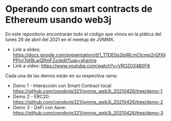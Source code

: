 # Operando con smart contracts de Ethereum usando web3j

En este repositorio encontrarán todo el código que vimos en la plática del lunes 26 de abril del 2021 en el meetup de JVMMX. 

- Link a slides: https://docs.google.com/presentation/d/1_T7DE0q2jpWLmCtcmp2rQfXiIPPiyr7pt9LwQfImFZo/edit?usp=sharing
- Link a vídeo: https://www.youtube.com/watch?v=VROZ034B0F8

Cada una de las demos están en su respectiva rama: 

- Demo 1 - Interacción con Smart Contract local: https://github.com/cenobyte321/jvmmx_web3j_20210426/tree/demo-1
- Demo 2 - ERC20: https://github.com/cenobyte321/jvmmx_web3j_20210426/tree/demo-2
- Demo 3 - DeFi con Aave: https://github.com/cenobyte321/jvmmx_web3j_20210426/tree/demo-3
